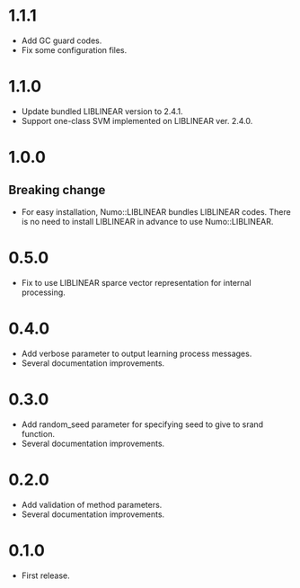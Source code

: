 # 1.1.1
- Add GC guard codes.
- Fix some configuration files.

# 1.1.0
- Update bundled LIBLINEAR version to 2.4.1.
- Support one-class SVM implemented on LIBLINEAR ver. 2.4.0.

# 1.0.0
## Breaking change
- For easy installation, Numo::LIBLINEAR bundles LIBLINEAR codes.
There is no need to install LIBLINEAR in advance to use Numo::LIBLINEAR.

# 0.5.0
- Fix to use LIBLINEAR sparce vector representation for internal processing.

# 0.4.0
- Add verbose parameter to output learning process messages.
- Several documentation improvements.

# 0.3.0
- Add random_seed parameter for specifying seed to give to srand function.
- Several documentation improvements.

# 0.2.0
- Add validation of method parameters.
- Several documentation improvements.

# 0.1.0
- First release.
